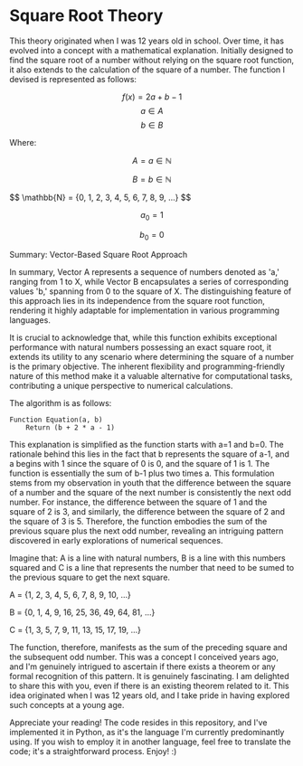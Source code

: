 Square Root Theory
================

This theory originated when I was 12 years old in school. Over time, it has evolved into a concept with a mathematical explanation. Initially designed to find the square root of a number without relying on the square root function, it also extends to the calculation of the square of a number. The function I devised is represented as follows:

$$ f(x) = 2 a + b-1 $$
$$ a \in A $$
$$ b \in B $$

Where: 

$$ A = {a \in \mathbb{N}} $$

$$ B = {b \in \mathbb{N}} $$

$$ \mathbb{N} = {0, 1, 2, 3, 4, 5, 6, 7, 8, 9, ...\} $$

$$ a_0 = 1 $$

$$ b_0 = 0 $$

Summary: Vector-Based Square Root Approach

In summary, Vector A represents a sequence of numbers denoted as 'a,' ranging from 1 to X, while Vector B encapsulates a series of corresponding values 'b,' spanning from 0 to the square of X. The distinguishing feature of this approach lies in its independence from the square root function, rendering it highly adaptable for implementation in various programming languages.

It is crucial to acknowledge that, while this function exhibits exceptional performance with natural numbers possessing an exact square root, it extends its utility to any scenario where determining the square of a number is the primary objective. The inherent flexibility and programming-friendly nature of this method make it a valuable alternative for computational tasks, contributing a unique perspective to numerical calculations.

The algorithm is as follows:
```
Function Equation(a, b)
    Return (b + 2 * a - 1)
```
This explanation is simplified as the function starts with a=1 and b=0. The rationale behind this lies in the fact that b represents the square of a-1, and a begins with 1 since the square of 0 is 0, and the square of 1 is 1. The function is essentially the sum of b-1 plus two times a. This formulation stems from my observation in youth that the difference between the square of a number and the square of the next number is consistently the next odd number. For instance, the difference between the square of 1 and the square of 2 is 3, and similarly, the difference between the square of 2 and the square of 3 is 5. Therefore, the function embodies the sum of the previous square plus the next odd number, revealing an intriguing pattern discovered in early explorations of numerical sequences.

Imagine that: A is a line with natural numbers, B is a line with this numbers squared and C is a line that represents the number that need to be sumed to the previous square to get the next square.

A = {1, 2, 3, 4, 5, 6, 7, 8, 9, 10, ...}

B = {0, 1, 4, 9, 16, 25, 36, 49, 64, 81, ...}

C = {1, 3, 5, 7, 9, 11, 13, 15, 17, 19, ...}

The function, therefore, manifests as the sum of the preceding square and the subsequent odd number. This was a concept I conceived years ago, and I'm genuinely intrigued to ascertain if there exists a theorem or any formal recognition of this pattern. It is genuinely fascinating. I am delighted to share this with you, even if there is an existing theorem related to it. This idea originated when I was 12 years old, and I take pride in having explored such concepts at a young age.

Appreciate your reading! The code resides in this repository, and I've implemented it in Python, as it's the language I'm currently predominantly using. If you wish to employ it in another language, feel free to translate the code; it's a straightforward process. Enjoy! :)



